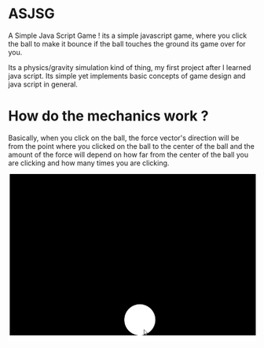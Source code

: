 # ASJSG
A Simple Java Script Game !
its a simple javascript game, where you click the ball to make it bounce 
if the ball touches the ground its game over for you.

Its a physics/gravity simulation kind of thing, my first project after I learned java script. Its simple yet implements basic concepts of game design and java script in general.

# How do the mechanics work ? 

Basically, when you click on the ball, the force vector's direction will be from the point where you clicked on the ball to the center of the ball and the amount of the force will depend on how far from the center of the ball you are clicking and how many times you are clicking. 

![Ball bounce](https://github.com/hardikpnsp/ASJSG/blob/master/gifs/asjsg.gif)
